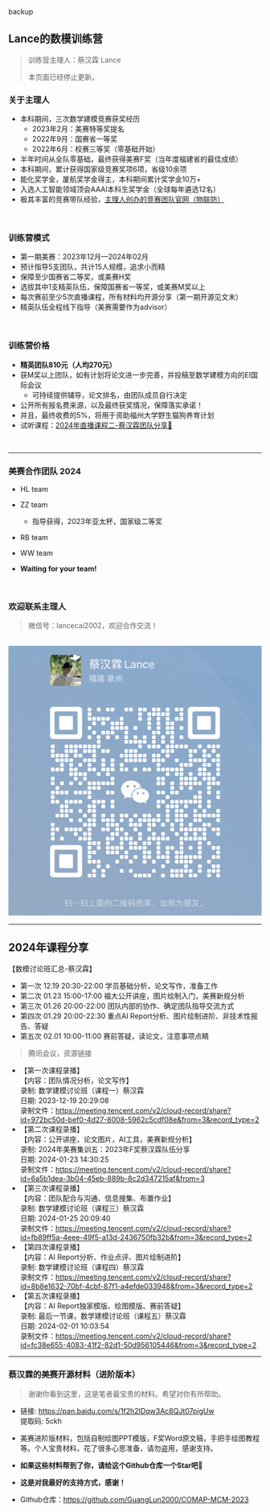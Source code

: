 backup

## Lance的数模训练营

> 训练营主理人：蔡汉霖 Lance
>
> 本页面已经停止更新。

### 关于主理人

- 本科期间，三次数学建模竞赛获奖经历
    - 2023年2月：美赛特等奖提名
    - 2022年9月：国赛省一等奖
    - 2022年6月：校赛三等奖（零基础开始）
- 半年时间从全队零基础，最终获得美赛F奖（当年度福建省的最佳成绩）
- 本科期间，累计获得国家级竞赛奖项6项，省级10余项
- 能化奖学金，厦航奖学金得主，本科期间累计奖学金10万+
- 入选人工智能领域顶会AAAI本科生奖学金（全球每年遴选12名）
- 极其丰富的竞赛带队经验，[主理人创办的竞赛团队官网（物联防）](https://fzuiot.site/)

<br>

### 训练营模式

- 第一期美赛：2023年12月—2024年02月
- 预计指导5支团队，共计15人规模，追求小而精
- 保障至少国赛省二等奖，或美赛H奖
- 选拔其中1支精英队伍，保障国赛省一等奖，或美赛M奖以上
- 每次赛前至少5次直播课程，所有材料均开源分享（第一期开源见文末）
- 精英队伍全程线下指导（美赛需要作为advisor）

<br>

### 训练营价格

- **精英团队810元（人均270元）**
- 获M奖以上团队，如有计划将论文进一步完善，并投稿至数学建模方向的EI国际会议
  - 可持续提供辅导，论文排名，由团队成员自行决定
- 公开所有报名费来源，以及最终获奖情况，保障落实承诺！
- 并且，最终收费的5%，将用于资助福州大学野生猫狗养育计划
- 试听课程：[2024年直播课程二-蔡汉霖团队分享🔗](https://meeting.tencent.com/user-center/shared-record-info?id=6a5b1dea-3b04-45eb-889b-8c2d347215af&from=3)

<br>

---

### 美赛合作团队 2024

- HL team
- ZZ team
  - 指导获得，2023年亚太杯，国家级二等奖

- RB team
- WW team
- **Waiting for your team!**

<br>

### 欢迎联系主理人

> 微信号：lancecai2002，欢迎合作交流！
>

<br>![wechat](to-do-list/wechat.png)

---

## 2024年课程分享

【数模讨论班汇总-蔡汉霖】

- 第一次 12.19 20:30-22:00 学员基础分析，论文写作，准备工作
- 第二次 01.23 15:00-17:00  福大公开讲座，图片绘制入门，美赛新规分析
- 第三次 01.26 20:00-22:00 团队内部的协作、确定团队指导交流方式
- 第四次 01.29 20:00-22:30 重点AI Report分析、图片绘制进阶、非技术性报告、答疑
- 第五次 02.01 10:00-11:00 赛前答疑，读论文，注意事项点睛

> 腾讯会议，资源链接

- 【第一次课程录播】<br>
  【内容：团队情况分析，论文写作】<br>
  录制: 数学建模讨论班（课程一）蔡汉霖<br>
  日期: 2023-12-19 20:29:08<br>录制文件：https://meeting.tencent.com/v2/cloud-record/share?id=972bc50d-bef0-4d27-8008-5962c5cdf08e&from=3&record_type=2
- 【第二次课程录播】<br>
  【内容：公开讲座，论文图片，AI工具，美赛新规分析】<br>
  录制: 2024年美赛集训五：2023年F奖蔡汉霖队伍分享<br>
  日期: 2024-01-23 14:30:25<br>
  录制文件：https://meeting.tencent.com/v2/cloud-record/share?id=6a5b1dea-3b04-45eb-889b-8c2d347215af&from=3
- 【第三次课程录播】<br>
  【内容：团队配合与沟通、信息搜集、布置作业】<br>
  录制: 数学建模讨论班（课程三）蔡汉霖<br>
  日期: 2024-01-25 20:09:40<br>
  录制文件：https://meeting.tencent.com/v2/cloud-record/share?id=fb89ff5a-4eee-49f5-a13d-2436750fb32b&from=3&record_type=2
- 【第四次课程录播】<br>
  【内容：AI Report分析、作业点评、图片绘制进阶】<br>
  录制: 数学建模讨论班（课程四）蔡汉霖<br>
  录制文件：https://meeting.tencent.com/v2/cloud-record/share?id=8b8e1632-70bf-4cbf-87f1-a4efde033948&from=3&record_type=2
- 【第五次课程录播】<br>
  【内容：AI Report独家模版、绘图模版、赛前答疑】<br>
  录制: 最后一节课，数学建模讨论班（课程五）蔡汉霖<br>
  日期: 2024-02-01 10:03:54<br>
  录制文件：https://meeting.tencent.com/v2/cloud-record/share?id=fc38e655-4083-41f2-82d1-50d956105446&from=3&record_type=2

---

### 蔡汉霖的美赛开源材料（进阶版本）

> 谢谢你看到这里，这是笔者最宝贵的材料。希望对你有所帮助。

- 链接: https://pan.baidu.com/s/1f2h2IDqw3Ac8QJt07pigUw<br>提取码: 5ckh
- 美赛进阶版材料，包括自制绘图PPT模版，F奖Word原文稿，手把手绘图教程等。个人宝贵材料，花了很多心思准备，请勿盗用，感谢支持。

- **如果这些材料帮到了你，请给这个Github仓库一个Star吧🥳**
- **这是对我最好的支持方式，感谢！**
- Github仓库：https://github.com/GuangLun2000/COMAP-MCM-2023
